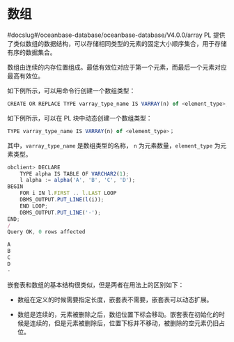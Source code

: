 数组 
=======================
#docslug#/oceanbase-database/oceanbase-database/V4.0.0/array
PL 提供了类似数组的数据结构，可以存储相同类型的元素的固定大小顺序集合，用于存储有序的数据集合。

数组由连续的内存位置组成。最低有效位对应于第一个元素，而最后一个元素对应最高有效位。

如下例所示，可以用命令行创建一个数组类型：

```javascript
CREATE OR REPLACE TYPE varray_type_name IS VARRAY(n) of <element_type>;
```



如下例所示，可以在 PL 块中动态创建一个数组类型：

```javascript
TYPE varray_type_name IS VARRAY(n) of <element_type>；
```



其中，`varray_type_name` 是数组类型的名称， `n` 为元素数量，`element_type` 为元素类型。 

```javascript
obclient> DECLARE
    TYPE alpha IS TABLE OF VARCHAR2(1);
    l alpha := alpha('A', 'B', 'C', 'D');
BEGIN
    FOR i IN l.FIRST .. l.LAST LOOP
    DBMS_OUTPUT.PUT_LINE(l(i));
    END LOOP;
    DBMS_OUTPUT.PUT_LINE('-');
END;
/
Query OK, 0 rows affected 

A
B
C
D
-
```



嵌套表和数组的基本结构很类似，但是两者在用法上的区别如下：

* 数组在定义的时候需要指定长度，嵌套表不需要，嵌套表可以动态扩展。

  

* 数组是连续的，元素被删除之后，数组位置下标会移动。嵌套表在初始化的时候是连续的，但是元素被删除后，位置下标并不移动，被删除的空元素仍旧占位。

  





